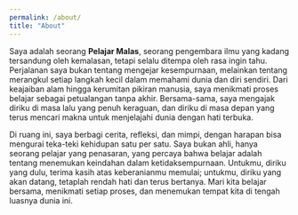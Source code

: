 ```yaml
---
permalink: /about/
title: "About"
---
```


Saya adalah seorang **Pelajar Malas**, seorang pengembara ilmu yang kadang tersandung oleh kemalasan, tetapi selalu ditempa oleh rasa ingin tahu. Perjalanan saya bukan tentang mengejar kesempurnaan, melainkan tentang merangkul setiap langkah kecil dalam memahami dunia dan diri sendiri. Dari keajaiban alam hingga kerumitan pikiran manusia, saya menikmati proses belajar sebagai petualangan tanpa akhir. Bersama-sama, saya mengajak diriku di masa lalu yang penuh keraguan, dan diriku di masa depan yang terus mencari makna untuk menjelajahi dunia dengan hati terbuka.

Di ruang ini, saya berbagi cerita, refleksi, dan mimpi, dengan harapan bisa mengurai teka-teki kehidupan satu per satu. Saya bukan ahli, hanya seorang pelajar yang penasaran, yang percaya bahwa belajar adalah tentang menemukan keindahan dalam ketidaksempurnaan. Untukmu, diriku yang dulu, terima kasih atas keberanianmu memulai; untukmu, diriku yang akan datang, tetaplah rendah hati dan terus bertanya. Mari kita belajar bersama, menikmati setiap proses, dan menemukan tempat kita di tengah luasnya dunia ini.
